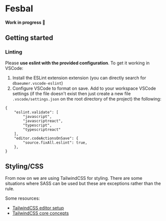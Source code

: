# Fesbal
**Work in progress 🚧**
## Getting started
### Linting
Please **use eslint with the provided configuration**. To get it working in VSCode:
1. Install the ESLint extension extension (you can directly search for `dbaeumer.vscode-eslint`)
2. Configure VSCode to format on save. Add to your workspace VSCode settings (if the file doesn't exist then just create a new file `.vscode/settings.json` on the root directory of the project) the following:
```
{
    "eslint.validate": [
        "javascript",
        "javascriptreact",
        "typescript",
        "typescriptreact"
    ],
    "editor.codeActionsOnSave": {
        "source.fixAll.eslint": true,
    },
}
```
## Styling/CSS
From now on we are using TailwindCSS for styling. There are some situations where SASS can be used but these are exceptions rather than the rule.

Some resources:
- [TailwindCSS editor setup](https://tailwindcss.com/docs/editor-setup)
- [TailwindCSS core concepts](https://tailwindcss.com/docs/utility-first)
